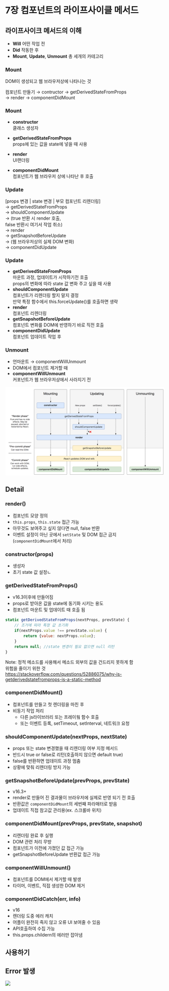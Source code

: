 # 7장 컴포넌트의 라이프사이클 메서드



## 라이프사이크 메서드의 이해

* **Will** 어떤 작업 전
* **Did** 작동한 후
* **Mount**, **Update**, **Unmount** 총 세개의 카테고리



### Mount

DOM이 생성되고 웹 브라우저상에 나타나는 것  

컴포넌트 만들기 → contructor → getDerivedStateFromProps  
→ render → componentDidMount  


### Mount

* **constructor**  
클래스 생성자

* **getDerivedStateFromProps**  
props에 있는 값을 state에 넣을 때 사용

* **render**  
UI랜더링

* **componentDidMount**  
컴포넌트가 웹 브라우저 상에 나타난 후 호출


### Update

\[props 변경 | state 변경 | 부모 컴포넌트 리렌더링\]  
→ getDerivedStateFromProps  
→ shouldComponentUpdate  
→ (true 반환 시 render 호출,  
false 반환시 여기서 작업 취소)  
→ render  
→ getSnapshotBeforeUpdate  
→ (웹 브라우저상의 실제 DOM 변화)  
→ componentDidUpdate


### Update

* **getDerivedStateFromProps**  
마운트 과정, 업데이트가 시작하기전 호출  
props의 변화에 따라 state 값 변화 주고 싶을 때 사용
* **shouldComponentUpdate**  
컴포넌트가 리렌더링 할지 말지 결정  
만약 특정 함수에서 this.forceUpdate()를 호출하면 생략
* **render**  
컴포넌트 리렌더링
* **getSnapshotBeforeUpdate**  
컴포넌트 변화를 DOM에 반영하기 바로 직전 호출
* **componentDidUpdate**  
컴포넌트 업데이트 작업 후


### Unmount

* 언마운트 → componentWillUnmount  
* DOM에서 컴포넌트 제거할 때
* **componentWillUnmount**  
커포넌트가 웹 브라우저상에서 사라지기 전


![](../images/react-lifecycle.png)


 
## Detail


### render()

* 컴포넌트 모양 정의
* `this.props`, `this.state`  접근 가능
* 아무것도 보여주고 싶지 않다면 null, false 반환
* 이벤트 설정이 아닌 곳에서 `setState` 및 DOM 접근 금지  
(`componentDidMount`에서 처리)


### constructor(props)

* 생성자
* 초기 state 값 설정ㄴ


### getDerivedStateFromProps()

* v16.3이후에 만들어짐
* props로 받아온 값을 state에 동기화 시키는 용도
* 컴포넌트 마운트 및 업데이트 때 호출 됨

```js
static getDerivedStateFromProps(nextProps, prevState) {
    // 조거에 따라 특정 값 초기화
    if(nextProps.value !== prevState.value) { 
        return {value: nextProps.value};
    }
    return null; //state 변경이 필요 없으면 null 리턴
}
```

Note:
정적 메소드를 사용해서 메소드 외부의 값을 건드리지 못하게 함  
위험을 줄이기 위한 것  
https://stackoverflow.com/questions/52886075/why-is-getderivedstatefromprops-is-a-static-method


### componentDidMount()

* 컴포넌트를 만들고 첫 렌더링을 마친 후
* 비동기 작업 처리
    * 다른 js라이브러리 또는 프레이웤 함수 호출
    * 또는 이벤트 등록, setTimeout, setInterval, 네트워크 요청


### shouldComponentUpdate(nextProps, nextState)

* props 또는 state 변경했을 때 리렌더링 여부 지정 메서드
* 반드시 true or false로 리턴(호출하지 않으면 default true)
* false를 반환하면 업데이트 과정 멈춤
* 상황에 맞춰 리렌더링 방지 가능


### getSnapshotBeforeUpdate(prevProps, prevState)

* v16.3+
* render로 만들어 진 결과물이 브라우저에 실제로 반영 되기 전 호출
* 반환값은 `componentDidMount`의 세번째 파라매터로 받음
* 업데이트 직접 참고값 관리용(ex. 스크롤바 위치)


### componentDidMount(prevProps, prevState, snapshot)

* 리렌더링 완료 후 실행
* DOM 관련 처리 무방
* 컴포넌트가 이전에 가졌던 값 접근 가능
* getSnapshotBeforeUpdate 반환값 접근 가능


### componentWillUnmount()

* 컴포넌트를 DOM에서 제거할 때 발생
* 타이머, 이벤트, 직접 생성한 DOM 제거


### componentDidCatch(err, info)

* v16
* 렌더링 도중 에러 캐치
* 어플이 완전히 죽지 않고 오류 UI 보여줄 수 있음
* API호출하여 수집 가능
* this.props.childern의 에러만 잡아냄



## 사용하기



## Error 발생

![](../imaegs/react-error.png)